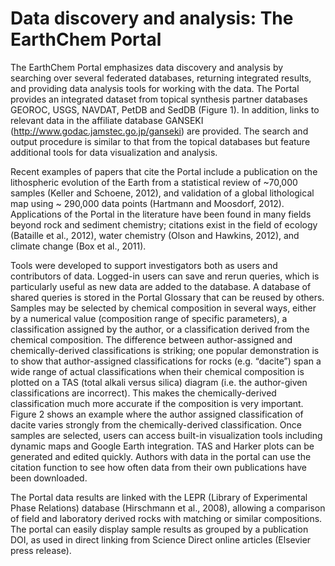 # Data discovery and analysis: The EarthChem Portal

The EarthChem Portal emphasizes data discovery and analysis by searching over several federated databases, returning integrated results, and providing data analysis tools for working with the data. The Portal provides an integrated dataset from topical synthesis partner databases GEOROC, USGS, NAVDAT, PetDB and SedDB (Figure 1). In addition, links to relevant data in the affiliate database GANSEKI (http://www.godac.jamstec.go.jp/ganseki) are provided. The search and output procedure is similar to that from the topical databases but feature additional tools for data visualization and analysis. 

Recent examples of papers that cite the Portal include a publication on the lithospheric evolution of the Earth from a statistical review of ~70,000 samples (Keller and Schoene, 2012), and validation of a global lithological map using ~ 290,000 data points (Hartmann and Moosdorf, 2012). Applications of the Portal in the literature have been found in many fields beyond rock and sediment chemistry; citations exist in the field of ecology (Bataille et al., 2012), water chemistry (Olson and Hawkins, 2012), and climate change (Box et al., 2011). 

Tools were developed to support investigators both as users and contributors of data. Logged-in users can save and rerun queries, which is particularly useful as new data are added to the database. A database of shared queries is stored in the Portal Glossary that can be reused by others. Samples may be selected by chemical composition in several ways, either by a numerical value (composition range of specific parameters), a classification assigned by the author, or a classification derived from the chemical composition. The difference between author-assigned and chemically-derived classifications is striking; one popular demonstration is to show that author-assigned classifications for rocks (e.g. “dacite”) span a wide range of actual classifications when their chemical composition is plotted on a TAS (total alkali versus silica) diagram (i.e. the author-given classifications are incorrect). This makes the chemically-derived classification much more accurate if the composition is very important. Figure 2 shows an example where the author assigned classification of dacite varies strongly from the chemically-derived classification.
Once samples are selected, users can access built-in visualization tools including dynamic maps and Google Earth integration. TAS and Harker plots can be generated and edited quickly. Authors with data in the portal can use the citation function to see how often data from their own publications have been downloaded. 

The Portal data results are linked with the LEPR (Library of Experimental Phase Relations) database (Hirschmann et al., 2008), allowing a comparison of field and laboratory derived rocks with matching or similar compositions. The portal can easily display sample results as grouped by a publication DOI, as used in direct linking from Science Direct online articles (Elsevier press release). 
